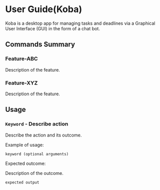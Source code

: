 # User Guide(Koba)

Koba is a desktop app for managing tasks and deadlines via a Graphical User Interface (GUI) in the form of a chat bot.

## Commands Summary


### Feature-ABC

Description of the feature.

### Feature-XYZ

Description of the feature.

## Usage

### `Keyword` - Describe action

Describe the action and its outcome.

Example of usage: 

`keyword (optional arguments)`

Expected outcome:

Description of the outcome.

```
expected output
```
